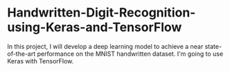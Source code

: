 # Handwritten-Digit-Recognition-using-Keras-and-TensorFlow
In this project, I will develop a deep learning model to achieve a near state-of-the-art performance on the MNIST handwritten dataset. I'm going to use Keras with TensorFlow.
